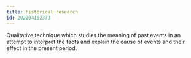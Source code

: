 ```yaml
---
title: historical research
id: 202204152373
---
```


Qualitative technique which studies the meaning of past events in an attempt to interpret the facts and explain the cause of events and their effect in the present period.
